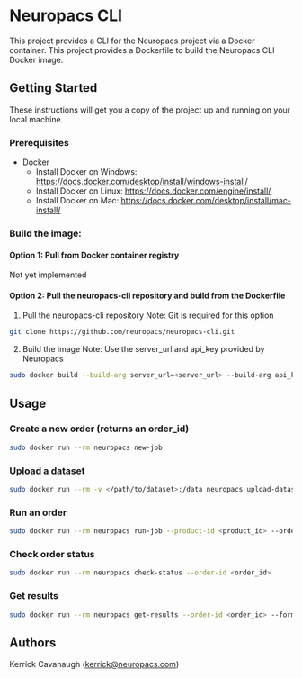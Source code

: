 # Neuropacs CLI

This project provides a CLI for the Neuropacs project via a Docker container. This project provides a Dockerfile to build the Neuropacs CLI Docker image.

## Getting Started

These instructions will get you a copy of the project up and running on your local machine.

### Prerequisites

- Docker
  - Install Docker on Windows: https://docs.docker.com/desktop/install/windows-install/
  - Install Docker on Linux: https://docs.docker.com/engine/install/
  - Install Docker on Mac: https://docs.docker.com/desktop/install/mac-install/

### Build the image:

#### Option 1: Pull from Docker container registry

Not yet implemented

#### Option 2: Pull the neuropacs-cli repository and build from the Dockerfile

1. Pull the neuropacs-cli repository
   Note: Git is required for this option

```bash
git clone https://github.com/neuropacs/neuropacs-cli.git
```

2. Build the image
   Note: Use the server_url and api_key provided by Neuropacs

```bash
sudo docker build --build-arg server_url=<server_url> --build-arg api_key=<api_key> -t neuropacs /path/to/neuropacs-cli/project
```

## Usage

### Create a new order (returns an order_id)

```bash
sudo docker run --rm neuropacs new-job
```

### Upload a dataset

```bash
sudo docker run --rm -v </path/to/dataset>:/data neuropacs upload-dataset --dataset-path /data --order-id <order_id>
```

### Run an order

```bash
sudo docker run --rm neuropacs run-job --product-id <product_id> --order-id <order_id> --dataset-id <dataset_id>
```

### Check order status

```bash
sudo docker run --rm neuropacs check-status --order-id <order_id>
```

### Get results

```bash
sudo docker run --rm neuropacs get-results --order-id <order_id> --format <format>
```

## Authors

Kerrick Cavanaugh (kerrick@neuropacs.com)
